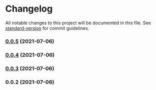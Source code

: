 # Changelog

All notable changes to this project will be documented in this file. See [standard-version](https://github.com/conventional-changelog/standard-version) for commit guidelines.

### [0.0.5](https://github.com/teamnovu/vue-cloudinary-image/compare/v0.0.4...v0.0.5) (2021-07-06)

### [0.0.4](https://github.com/teamnovu/vue-cloudinary-image/compare/v0.0.3...v0.0.4) (2021-07-06)

### [0.0.3](https://github.com/teamnovu/vue-cloudinary-image/compare/v0.0.2...v0.0.3) (2021-07-06)

### 0.0.2 (2021-07-06)
